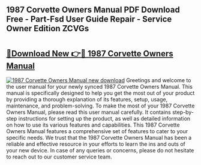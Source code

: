## 1987 Corvette Owners Manual PDF Download Free - Part-Fsd User Guide Repair - Service Owner Edition ZCVGs

# <h2><a href="http://bc12525.oget.top/?id=1987+Corvette+Owners+Manual">🔗Download New 👉🔴 1987 Corvette Owners Manual</a></h2>

[![1987 Corvette Owners Manual new download](https://i.imgur.com/5g1atiW.png)](http://bc12525.oget.top/?id=1987+Corvette+Owners+Manual)
Greetings and welcome to the user manual for your newly synced 1987 Corvette Owners Manual. This manual is specifically designed to help you get the most out of your product by providing a thorough explanation of its features, setup, usage, maintenance, and problem-solving. To make the most of your 1987 Corvette Owners Manual, please read this user manual carefully. It contains step-by-step instructions for setting up the product, as well as detailed information on how to use its various features and capabilities. This 1987 Corvette Owners Manual features a comprehensive set of features to cater to your specific needs. We trust that the 1987 Corvette Owners Manual has been a reliable and effective resource in your efforts to learn the ins and outs of your new device. In case of any queries or concerns, please do not hesitate to reach out to our customer service team.
